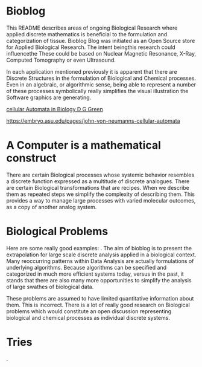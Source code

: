 # Bioblog
This README describes areas of ongoing Biological Research where applied discrete mathematics 
is beneficial to the formulation and categorization of tissue.
 Bioblog Blog was initiated as an Open Source store for Applied Biological Research. 
The intent beingthis research could influencethe These could be based on Nuclear Magnetic
Resonance, X-Ray, Computed Tomography or even Ultrasound.

In each application mentioned previously it is apparent that there are Discrete
Structures in the formulation of Biological and Chemical processes. Even in an
algebraic, or algorithmic sense, being able to represent a number of these
processes symbolically really simplifies the visual illustration the Software 
graphics are generating.

[cellular Automata in Biology D G Green](https://pdf.sciencedirectassets.com/271552/1-s2.0-S0895717700X0129X/1-s2.0-089571779090010K/main.pdf?X-Amz-Security-Token=IQoJb3JpZ2luX2VjEPn%2F%2F%2F%2F%2F%2F%2F%2F%2F%2FwEaCXVzLWVhc3QtMSJGMEQCIH2un4Nen9X2%2B3BjhV13Zom%2F8IdrQB8GgnX2HFBov7TqAiBk0KZyCMX1gWbOmHI0TSc0Ijac7oyyUUtvCQ2flCnpayq7BQiS%2F%2F%2F%2F%2F%2F%2F%2F%2F%2F8BEAUaDDA1OTAwMzU0Njg2NSIMB9O4JVEQXyvUsf5FKo8Fsmg80VRckNvqVi3v3bXEpTwxIcFppMmGjrlzF9Sug8t5wsxsXWgNswV877bWFxCB4JSN2NLGKJbaW%2FELivGyiwQnjvBVdSso00aJ022EQnAxEScj36mXLMmCd%2Bb9r22T0i3DmWaDgHFzLh3e9fsmigCz7CijT5BOhxBaxOfLjPacHL72Ag5N4uqTOexFdzuTF9lKKlgZIlXca2u0EUCpj9kDciuk8TlVeVt7rRiDSkUJ3nJNWcTDQVw1E0LfOzZb5OSdSRZlhaLao5YNsbrE6QnFMW0dwnypg6zBDIHNMYAxcf4cAxybVz09aU9U5hhPza3MbVmY8Oao2CxOblb8yCCORJ6PEszIQWc2mKJ5MKiMHVcBQTLm22YQj%2FYOD22oR2gA4Z93uQRJV5E43REmWcN%2Be5D2UwZyp%2FsllC5IS9UlfkyV2ek%2BEm%2F1sUv7ARlSGgENLKp2BoA5DZESI9qjSTyvCCbXQactvl%2FCkorTGM9o2hEu9Sh7p77u2RUN2jMM0AqG0m8AtqxSn6wsYVKLlKgzaFOXmoqPUL4JCNeV8Ngi47RxtktHog9s9PoZ%2Bep%2Fse4fXnXG%2FWNLYQkkJDa5zirh2QeRV2Kav56NrMVXfkR7LQyfRVs%2B8V40D3SONqysCC1VgRGRNVdHMj2EZsOBKCPU%2B2FbGxMQYQbUiExKCXUfidf3oCUmIs7ETjhubDkVPJgw5I3Y71NSvZKRYU5RjI6FdB4mqJWklPYWIVPeIQwL5h3wIW%2BvoRJ%2FtA9To3oSztI8KhbtJS0Y%2F09Ca%2BJVmb5SHIvpqSx7TBERFu8evcanuJQEHb3wF%2BAqCNhlk2nX4PjwlgC%2B8GAfTOQvE%2FSOJAQINO1arBgK71jn3WzTxTDGofi5BjqyAfJhfrPGhuvznwLeHiPt0lgwsQx%2FWGG0%2FATXL4dKME9jlK2gk2MvjqRSv3QQafG5WijKJ%2BUR0nNUs7fRgrwRWlnc1YPM6Yaf%2Fw5BPqeoqz%2BJEleMbs8EIzBGoZuSD5pCBR7qqptcV38x%2BV%2BvSdNlW2yKkdkuGqNKAqW4li4IOZpfNjc1ZcwjNPj6rgoFeo2Mjf287girtGN8N18Kp55AvYnwmHONRKE%2FWFOFAIqJ51iu29o%3D&X-Amz-Algorithm=AWS4-HMAC-SHA256&X-Amz-Date=20241120T172630Z&X-Amz-SignedHeaders=host&X-Amz-Expires=300&X-Amz-Credential=ASIAQ3PHCVTY7MW756AD%2F20241120%2Fus-east-1%2Fs3%2Faws4_request&X-Amz-Signature=1cda7a25c048a7d29c2541e147ee8a0c77265fd41746797ea8e4c3135ed160e7&hash=3d79ec9251f45520ca9a2687db0612984bba0d05f9a360319637b9629c8779ef&host=68042c943591013ac2b2430a89b270f6af2c76d8dfd086a07176afe7c76c2c61&pii=089571779090010K&tid=spdf-552d3438-4a58-4390-ba8c-7a0830a904c7&sid=0afaf399843dc8444d28290-b5180013ccaegxrqa&type=client&tsoh=d3d3LnNjaWVuY2VkaXJlY3QuY29t&ua=0f155d06520e52575d510a&rr=8e5a2534d80008d5&cc=us)

https://embryo.asu.edu/pages/john-von-neumanns-cellular-automata

# A Computer is a mathematical construct
There are certain Biological processes whose systemic behavior resembles a
discrete function expressed as a multitude of discrete analogues. There are
certain Biological transformations that are recipes. When we describe them as
repeated steps we simplify the complexity of describing them. This provides a
way to manage large processes with varied molecular outcomes, as a copy of
another analog system.

# Biological Problems
Here are some really good examples: . The aim of bioblog is to present the
extrapolation for large scale discrete analysis applied in a biological context.
 Many reoccurring patterns within Data Analysis are actually formulations of
 underlying algorithms. Because algorithms can be specified
and categorized in much more efficient systems today, versus in the past, it
stands that there are also many more opportunities to simplify the analysis of
 large swathes of biological data.  

These problems are assumed to have limited quantitative
information about them. This is incorrect. There is a lot of really good
research on Biological problems which would constitute an open discussion
representing biological and chemical processes as individual discrete systems.

# Tries































.
